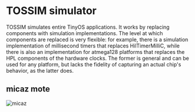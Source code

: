 
# TOSSIM simulator  

TOSSIM simulates entire TinyOS applications. It works by replacing components with simulation implementations. The level at which components are replaced is very flexible: for example, there is a simulation implementation of millisecond timers that replaces HilTimerMilliC, while there is also an implementation for atmega128 platforms that replaces the HPL components of the hardware clocks. The former is general and can be used for any platform, but lacks the fidelity of capturing an actual chip's behavior, as the latter does.  


## micaz mote  

![micaz](http://iotco.net/micaz.png)  
